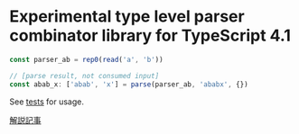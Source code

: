 # Experimental type level parser combinator library for TypeScript 4.1

```typescript
const parser_ab = rep0(read('a', 'b'))

// [parse result, not consumed input]
const abab_x: ['abab', 'x'] = parse(parser_ab, 'ababx', {})
```

See [tests](src/index.test.ts) for usage.

[解説記事](https://zenn.dev/todesking/articles/d5c88b046c59f2ed76bb)
